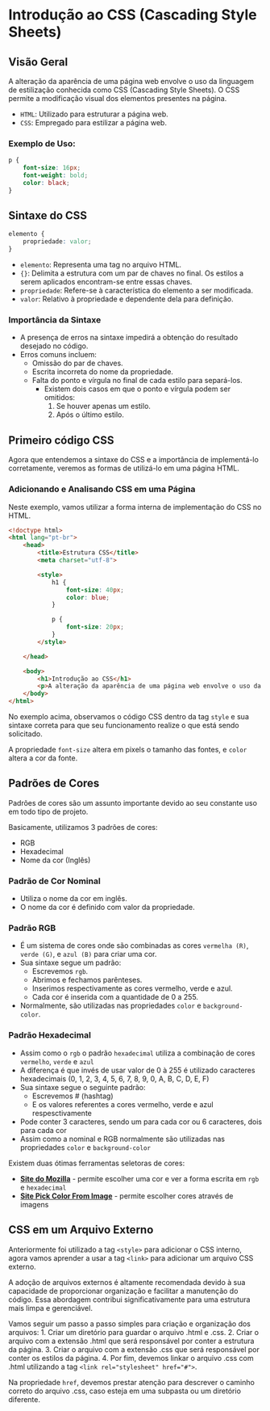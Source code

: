 # Introdução ao CSS (Cascading Style Sheets)

## Visão Geral

A alteração da aparência de uma página web envolve o uso da linguagem de estilização conhecida como CSS (Cascading Style Sheets). O CSS permite a modificação visual dos elementos presentes na página.

- `HTML`: Utilizado para estruturar a página web.
- `CSS`: Empregado para estilizar a página web.

### Exemplo de Uso:

```css
p {
    font-size: 16px;
    font-weight: bold;
    color: black;
}
```

## Sintaxe do CSS

```css
elemento {
    propriedade: valor;
}
```

- `elemento`: Representa uma tag no arquivo HTML.
- `{}`: Delimita a estrutura com um par de chaves no final. Os estilos a serem aplicados encontram-se entre essas chaves.
- `propriedade`: Refere-se à característica do elemento a ser modificada.
- `valor`: Relativo à propriedade e dependente dela para definição.

### Importância da Sintaxe

- A presença de erros na sintaxe impedirá a obtenção do resultado desejado no código.
- Erros comuns incluem:
  - Omissão do par de chaves.
  - Escrita incorreta do nome da propriedade.
  - Falta do ponto e vírgula no final de cada estilo para separá-los.
    - Existem dois casos em que o ponto e vírgula podem ser omitidos:
        1. Se houver apenas um estilo.
        2. Após o último estilo.

## Primeiro código CSS

Agora que entendemos a sintaxe do CSS e a importância de implementá-lo corretamente, veremos as formas de utilizá-lo em uma página HTML.

### Adicionando e Analisando CSS em uma Página

Neste exemplo, vamos utilizar a forma interna de implementação do CSS no HTML.

```html
<!doctype html>
<html lang="pt-br">
    <head>
        <title>Estrutura CSS</title>
        <meta charset="utf-8">

        <style>
            h1 {
                font-size: 40px;
                color: blue;
            }

            p {
                font-size: 20px;
            }
        </style>

    </head>

    <body>
        <h1>Introdução ao CSS</h1>
        <p>A alteração da aparência de uma página web envolve o uso da linguagem de estilização conhecida como CSS (Cascading Style Sheets). O CSS permite a modificação visual dos elementos presentes na página.</p>
    </body>
</html>
```

No exemplo acima, observamos o código CSS dentro da tag `style` e sua sintaxe correta para que seu funcionamento realize o que está sendo solicitado.

A propriedade `font-size` altera em pixels o tamanho das fontes, e `color` altera a cor da fonte.

## Padrões de Cores

Padrões de cores são um assunto importante devido ao seu constante uso em todo tipo de projeto.

Basicamente, utilizamos 3 padrões de cores:

- RGB
- Hexadecimal
- Nome da cor (Inglês)

### Padrão de Cor Nominal

- Utiliza o nome da cor em inglês.
- O nome da cor é definido com valor da propriedade.

### Padrão RGB

- É um sistema de cores onde são combinadas as cores `vermelha (R)`, `verde (G)`, e `azul (B)` para criar uma cor.
- Sua sintaxe segue um padrão:
    - Escrevemos `rgb`.
    - Abrimos e fechamos parênteses.
    - Inserimos respectivamente as cores vermelho, verde e azul.
    - Cada cor é inserida com a quantidade de 0 a 255.
- Normalmente, são utilizadas nas propriedades `color` e `background-color`.

### Padrão Hexadecimal

- Assim como o `rgb` o padrão `hexadecimal` utiliza a combinação de cores `vermelho`, `verde` e `azul` 
- A diferença é que invés de usar valor de 0 à 255 é utilizado caracteres hexadecimais (0, 1, 2, 3, 4, 5, 6, 7, 8, 9, 0, A, B, C, D, E, F)
- Sua sintaxe segue o seguinte padrão:
    - Escrevemos # (hashtag)
    - E os valores referentes a cores vermelho, verde e azul respesctivamente
- Pode conter 3 caracteres, sendo um para cada cor ou 6 caracteres, dois para cada cor
- Assim como a nominal e RGB normalmente são utilizadas nas propriedades `color` e `background-color`

Existem duas ótimas ferramentas seletoras de cores:
- [**Site do Mozilla**](https://developer.mozilla.org/pt-BR/docs/Web/CSS/CSS_Colors/Color_picker_tool) - permite escolher uma cor e ver a forma escrita em `rgb` e `hexadecimal`
- [**Site Pick Color From Image**](https://imagecolorpicker.com/) - permite escolher cores através de imagens

## CSS em um Arquivo Externo

Anteriormente foi utilizado a tag `<style>` para adicionar o CSS interno, agora vamos aprender a usar a tag `<link>` para adicionar um arquivo CSS externo.

A adoção de arquivos externos é altamente recomendada devido à sua capacidade de proporcionar organização e facilitar a manutenção do código. Essa abordagem contribui significativamente para uma estrutura mais limpa e gerenciável.

Vamos seguir um passo a passo simples para criação e organização dos arquivos:
    1. Criar um diretório para guardar o arquivo .html e .css.
    2. Criar o arquivo com a extensão .html que será responsável por conter a estrutura da página.
    3. Criar o arquivo com a extensão .css que será responsável por conter os estilos da página.
    4. Por fim, devemos linkar o arquivo .css com .html utilizando a tag `<link rel="stylesheet" href="#">`.

Na propriedade `href`, devemos prestar atenção para descrever o caminho correto do arquivo .css, caso esteja em uma subpasta ou um diretório diferente.